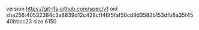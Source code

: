 version https://git-lfs.github.com/spec/v1
oid sha256:40532384c3a8839d12c428cff46f5faf50cd9d3582b153dfb8a35f4540bbcc23
size 6150
